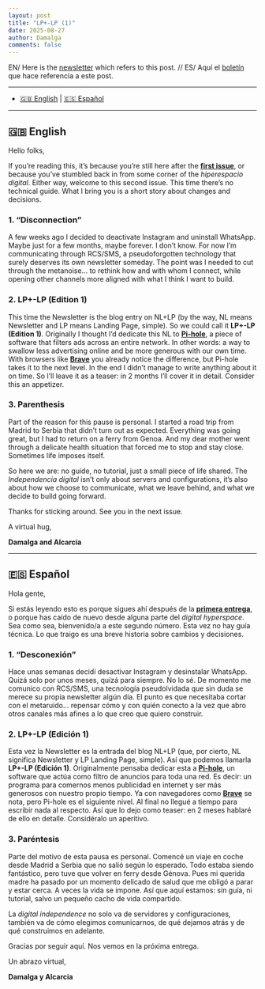 ```yaml
---
layout: post
title: "LP+-LP (1)"
date: 2025-08-27
author: Damalga
comments: false
---
```


EN/ Here is the <a href="" target="_blank" rel="noopener noreferrer">newsletter</a> which refers to this post. //
ES/ Aquí el <a href="" target="_blank" rel="noopener noreferrer">boletín</a> que hace referencia a este post.

---

- [🇬🇧 English](#en) | [🇪🇸 Español](#es)

---

<span id="en"></span>
## 🇬🇧 English

Hello folks,

If you’re reading this, it’s because you’re still here after the [**first issue**](https://damalga.github.io/damalga-nl-lp/2025/06/23/post-1.html), or because you’ve stumbled back in from some corner of the *hiperespacio digital*. Either way, welcome to this second issue. This time there’s no technical guide. What I bring you is a short story about changes and decisions.

### 1. “Disconnection”
A few weeks ago I decided to deactivate Instagram and uninstall WhatsApp. Maybe just for a few months, maybe forever. I don’t know. For now I’m communicating through RCS/SMS, a pseudoforgotten technology that surely deserves its own newsletter someday.
The point was I needed to cut through the metanoise… to rethink how and with whom I connect, while opening other channels more aligned with what I think I want to build.

### 2. LP+-LP (Edition 1)
This time the Newsletter is the blog entry on NL+LP (by the way, NL means Newsletter and LP means Landing Page, simple). So we could call it **LP+-LP (Edition 1)**.
Originally I thought I’d dedicate this NL to [**Pi-hole**](https://pi-hole.net/), a piece of software that filters ads across an entire network. In other words: a way to swallow less advertising online and be more generous with our own time. With browsers like [**Brave**](https://brave.com/) you already notice the difference, but Pi-hole takes it to the next level.
In the end I didn’t manage to write anything about it on time. So I’ll leave it as a teaser: in 2 months I’ll cover it in detail. Consider this an appetizer.

### 3. Parenthesis
Part of the reason for this pause is personal. I started a road trip from Madrid to Serbia that didn’t turn out as expected. Everything was going great, but I had to return on a ferry from Genoa. And my dear mother went through a delicate health situation that forced me to stop and stay close. Sometimes life imposes itself.

So here we are: no guide, no tutorial, just a small piece of life shared. The *Independencia digital* isn’t only about servers and configurations, it’s also about how we choose to communicate, what we leave behind, and what we decide to build going forward.

Thanks for sticking around. See you in the next issue.

A virtual hug,

**Damalga and Alcarcia**

---

<span id="es"></span>
## 🇪🇸 Español

Hola gente,

Si estás leyendo esto es porque sigues ahí después de la [**primera entrega**](https://damalga.github.io/damalga-nl-lp/2025/06/23/post-1.html), o porque has caído de nuevo desde alguna parte del *digital hyperspace*. Sea como sea, bienvenido/a a este segundo número. Esta vez no hay guía técnica. Lo que traigo es una breve historia sobre cambios y decisiones.

### 1. “Desconexión”
Hace unas semanas decidí desactivar Instagram y desinstalar WhatsApp. Quizá solo por unos meses, quizá para siempre. No lo sé. De momento me comunico con RCS/SMS, una tecnología pseudolvidada que sin duda se merece su propia newsletter algún día.
El punto es que necesitaba cortar con el metaruido… repensar cómo y con quién conecto a la vez que abro otros canales más afines a lo que creo que quiero construir.

### 2. LP+-LP (Edición 1)
Esta vez la Newsletter es la entrada del blog NL+LP (que, por cierto, NL significa Newsletter y LP Landing Page, simple). Así que podemos llamarla **LP+-LP (Edición 1)**. Originalmente pensaba dedicar esta a [**Pi-hole**](https://pi-hole.net/), un software que actúa como filtro de anuncios para toda una red. Es decir: un programa para comernos menos publicidad en internet y ser más generosos con nuestro propio tiempo. Ya con navegadores como [**Brave**](https://brave.com/) se nota, pero Pi-hole es el siguiente nivel.
Al final no llegué a tiempo para escribir nada al respecto. Así que lo dejo como teaser: en 2 meses hablaré de ello en detalle. Considéralo un aperitivo.

### 3. Paréntesis
Parte del motivo de esta pausa es personal. Comencé un viaje en coche desde Madrid a Serbia que no salió según lo esperado. Todo estaba siendo fantástico, pero tuve que volver en ferry desde Génova. Pues mi querida madre ha pasado por un momento delicado de salud que me obligó a parar y estar cerca. A veces la vida se impone. Así que aquí estamos: sin guía, ni tutorial, salvo un pequeño cacho de vida compartido.

La *digital independence* no solo va de servidores y configuraciones, también va de cómo elegimos comunicarnos, de qué dejamos atrás y de qué construimos en adelante.

Gracias por seguir aquí. Nos vemos en la próxima entrega.

Un abrazo virtual,

**Damalga y Alcarcia**
